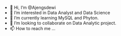 - 👋 Hi, I’m @Ajengsdewi
- 👀 I’m interested in Data Analyst and Data Science
- 🌱 I’m currently learning MySQL and Phyton.
- 💞️ I’m looking to collaborate on Data Analytic project.
- 📫 How to reach me ...

<!---
Ajengsdewi/Ajengsdewi is a ✨ special ✨ repository because its `README.md` (this file) appears on your GitHub profile.
You can click the Preview link to take a look at your changes.
--->
